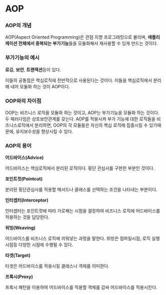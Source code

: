# AOP

### **AOP의 개념** 

AOP(Aspect Oriented Programming)은 관점 지향 프로그래밍으로 불리며, **애플리케이션 전체에서 중복되는 부가기능**들을 모듈화해서 재사용할 수 있게 만드는 것이다.
 
### **부가기능의 예시**  
 
**로깅**, **보안**, **트랜잭션**등이 있다. 
 
이들의 공통점은 핵심로직에 전반적으로 사용된다는 것이다. 이들을 핵심로직에서 분리해 내어 모듈화 하는 것이 AOP이다.
 
### **OOP와의 차이점**

OOP는 비즈니스 로직을 모듈화 하는 것이고, AOP는 부가기능을 모듈화 하는 것이다. 두 패러다임은 상호보안관계를 갖는다. AOP를 적용시켜 부가 기능에 대한 로직들을 비즈니스로직에서 분리하면, OOP의 각 모듈들은 자신의 핵심 로직에 집중시킬 수 있기때문에, 유지보수성을 향상시킬 수 있다.

### **AOP의 용어**

**어드바이스(Advice)**

어드바이스는 핵심로직에서 분리된 로직이다. 횡단 관심사를 구현한 부분인 것이다.

**포인트컷(Pointcut)**

분리된 횡단관심사를 적용할 메서드나 클래스를 선택하는 조건을 나타내는 부분이다.

**인터셉터(Interceptor)**

인터셉터는 포인트컷에 따라 가로채는 시점을 결정하여 비즈니스 로직에 어드바이스를 적용하는 것을 담당한다.

**위빙(Weaving)**

어드바이스를 비즈니스 로직에 끼워넣는 과정을 말한다. 위빙은 컴파일시점, 로직 실행시점등 다양한 시점에 수행될 수 있다.

**타겟(Target)**

타겟은 어드바이스를 적용시킬 클래스나 객체를 의미한다.

**프록시(Proxy)**

프록시 패턴을 이용하여 어드바이스를 적용할 객체를 감싸 어드바이스를 적용시킨다.
